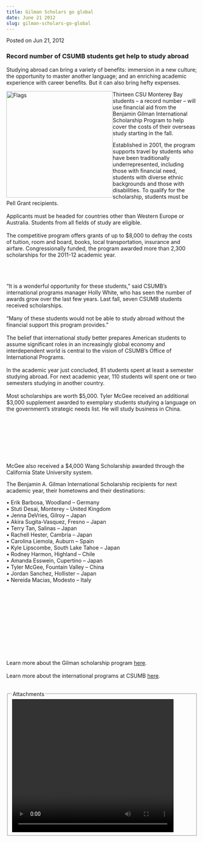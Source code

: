 ```yaml
---
title: Gilman Scholars go global
date: June 21 2012
slug: gilman-scholars-go-global
---
```


 



<span class="date">Posted on Jun 21, 2012    </span>
<h3>Record number of CSUMB students get help to study abroad</h3>
<p>Studying abroad can bring a variety of benefits: immersion in a
new culture; the opportunity to master another language; and an
enriching academic experience with career benefits. But it can also
bring hefty expenses.</p>
<p><img alt="Flags" src="https://news.csumb.edu/sites/default/files/65/attachments/news/images/international_flags.jpg" style="float:left; width:280px; height:280px">Thirteen CSU
Monterey Bay students &#x2013; a record number &#x2013; will use financial aid
from the Benjamin Gilman International Scholarship Program to help
cover the costs of their overseas study starting in the fall.</img></p>
<p>Established in 2001, the program supports travel by students who
have been traditionally underrepresented, including those with
financial need, students with diverse ethnic backgrounds and those
with disabilities. To qualify for the scholarship, students must be
Pell Grant recipients.<br>
<br>
Applicants must be headed for countries other than Western Europe
or Australia. Students from all fields of study are eligible.<br>
<br>
The competitive program offers grants of up to $8,000 to defray the
costs of tuition, room and board, books, local transportation,
insurance and airfare. Congressionally funded, the program awarded
more than 2,300 scholarships for the 2011-12 academic year.</br></br></br></br></p>
<p>&#x201C;It is a wonderful opportunity for these students,&#x201D; said CSUMB&#x2019;s
international programs manager Holly White, who has seen the number
of awards grow over the last few years. Last fall, seven CSUMB
students received scholarships.<br>
<br>
&#x201C;Many of these students would not be able to study abroad without
the financial support this program provides.&#x201D;<br>
<br>
The belief that international study better prepares American
students to assume significant roles in an increasingly global
economy and interdependent world is central to the vision of
CSUMB&#x2019;s Office of International Programs.<br>
<br>
In the academic year just concluded, 81 students spent at least a
semester studying abroad. For next academic year, 110 students will
spent one or two semesters studying in another country.<br>
<br>
Most scholarships are worth $5,000. Tyler McGee received an
additional $3,000 supplement awarded to exemplary students studying
a language on the government&#x2019;s strategic needs list. He will study
business in China.</br></br></br></br></br></br></br></br></p>
<p>McGee also received a $4,000 Wang Scholarship awarded through
the California State University system.</p>
<p>The Benjamin A. Gilman International Scholarship recipients for
next academic year, their hometowns and their destinations:</p>
<p>&#x2022; Erik Barbosa, Woodland &#x2013; Germany<br>
&#x2022; Stuti Desai, Monterey &#x2013; United Kingdom<br>
&#x2022; Jenna DeVries, Gilroy &#x2013; Japan&#x2028;<br>
&#x2022; Akira Sugita-Vasquez, Fresno &#x2013; Japan<br>
&#x2022; Terry Tan, Salinas &#x2013; Japan<br>
&#x2022; Rachell Hester, Cambria &#x2013; Japan<br>
&#x2022; Carolina Liemola, Auburn &#x2013; Spain&#x2028;<br>
&#x2022; Kyle Lipscombe, South Lake Tahoe &#x2013; Japan<br>
&#x2022; Rodney Harmon, Highland &#x2013; Chile<br>
&#x2022; Amanda Esswein, Cupertino &#x2013; Japan<br>
&#x2022; Tyler McGee, Fountain Valley &#x2013; China<br>
&#x2022; Jordan Sanchez, Hollister &#x2013; Japan<br>
&#x2022; Nereida Macias, Modesto &#x2013; Italy</br></br></br></br></br></br></br></br></br></br></br></br></p>
<p>Learn more about the Gilman scholarship program <a href="https://www.iie.org/en/Programs/Gilman-Scholarship-Program" rel="nofollow">here</a>.<br>
<br>
Learn more about the international programs at CSUMB <a href="https://international.csumb.edu/" rel="nofollow">here</a>.</br></br></p>
<fieldset class="fieldgroup group-attachments">
<legend>Attachments</legend>
<div class="field field-type-emvideo field-field-attach-video">
<div class="field-items">
<div class="field-item odd">
<div class="emvideo emvideo-video emvideo-youtube">
<div class="emfield-emvideo emfield-emvideo-youtube">
<div id="emvideo-youtube-flash-wrapper-1">
<!--<object type="application/x-shockwave-flash" height="350" width="425" data="https://www.youtube.com/v/GSiCVI19BtI&amp;rel=0&amp;enablejsapi=1&amp;playerapiid=ytplayer&amp;fs=1" id="emvideo-youtube-flash-1">
          <param name="movie" value="https://www.youtube.com/v/GSiCVI19BtI&amp;rel=0&amp;enablejsapi=1&amp;playerapiid=ytplayer&amp;fs=1" />
          <param name="allowScriptAccess" value="sameDomain"/>
          <param name="quality" value="best"/>
          <param name="allowFullScreen" value="true"/>
          <param name="bgcolor" value="#FFFFFF"/>
          <param name="scale" value="noScale"/>
          <param name="salign" value="TL"/>
          <param name="FlashVars" value="playerMode=embedded" />
          <param name="wmode" value="transparent" />
        </object>-->
<video controls="" width="425" height="350">
<source src="https://r5---sn-o097zne7.googlevideo.com/videoplayback?dur=205.960&amp;signature=E6B0D28781F685B41ED4C1735D6BD05A2E81EF51.DD15B1A65063BAA529836923AD5973EE02925711&amp;id=o-AHmprxkVX15usbE-dGhVx-iAR3hqeCOrFupT0xn-8KAw&amp;key=yt5&amp;expire=1422351776&amp;mm=31&amp;ip=198.189.249.65&amp;sver=3&amp;ratebypass=yes&amp;mv=m&amp;sparams=dur,id,initcwndbps,ip,ipbits,itag,mm,ms,mv,pl,ratebypass,source,upn,expire&amp;upn=X9GnhaqjI4s&amp;source=youtube&amp;ms=au&amp;fexp=900718,907263,916104,923368,927622,929821,930676,936121,9406392,941004,943917,947225,948124,952302,952605,952901,955301,957103,957105,957201,959701&amp;mt=1422330111&amp;pl=23&amp;itag=18&amp;initcwndbps=4036250&amp;ipbits=0&amp;name=GSiCVI19BtI" type="video/mp4"/></video></div>
</div>
</div>
</div>
</div>
</div>
</fieldset>





```
